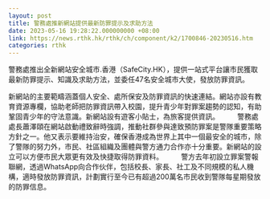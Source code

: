 ```yaml
---
layout: post
title: 警務處推新網站提供最新防罪提示及求助方法
date: 2023-05-16 19:28:22.000000000 +08:00
link: https://news.rthk.hk/rthk/ch/component/k2/1700846-20230516.htm
categories: rthk
---
```


警務處推出全新網站安全城市.香港（SafeCity.HK），提供一站式平台讓市民獲取最新防罪提示、知識及求助方法，並委任47名安全城市大使，發放防罪資訊。

新網站的主要範疇涵蓋個人安全、處所保安及防罪資訊的快速連結。網站亦設有教育資源專欄，協助老師把防罪資訊帶入校園，提升青少年對罪案趨勢的認知，有助鞏固青少年的守法意識。新網站設有遊客小貼士，為旅客提供資訊。 
　　 
警務處處長蕭澤頤在網站啟動禮致辭時強調，推動社群參與達致預防罪案是警隊重要策略方針之一。他又表示要維持治安，確保香港成為世界上其中一個最安全的城市，除了警隊的努力外，市民、社區組織及團體與警方通力合作亦十分重要。新網站的設立可以方便市民大眾更有效及快捷取得防罪資料。
　　 
警方去年初設立罪案警報聯網，透過WhatsApp向合作伙伴，包括校長、家長、社工及不同規模的私人機構，適時發放防罪資訊，計劃實行至今已有超過200萬名市民收到警隊每星期發放的防罪信息。
　
